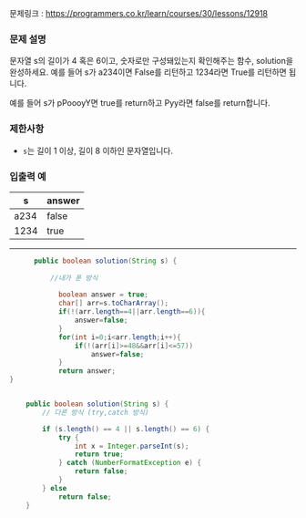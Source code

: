 문제링크 : https://programmers.co.kr/learn/courses/30/lessons/12918

### 문제 설명

문자열 s의 길이가 4 혹은 6이고, 숫자로만 구성돼있는지 확인해주는 함수, solution을 완성하세요. 예를 들어 s가 a234이면 False를 리턴하고 1234라면 True를 리턴하면 됩니다.

예를 들어 s가 pPoooyY면 true를 return하고 Pyy라면 false를 return합니다.

### 제한사항

-   `s`는 길이 1 이상, 길이 8 이하인 문자열입니다.

### 입출력 예

| s    | answer |
| ---- | ------ |
| a234 | false  |
| 1234 | true   |



-------------------------------------------------------------------------------------------------------------------------------------------------

```java
	  public boolean solution(String s) {
	
		  //내가 푼 방식
	
	        boolean answer = true;
	        char[] arr=s.toCharArray();
	        if(!(arr.length==4||arr.length==6)){
	            answer=false;
	        }
	        for(int i=0;i<arr.length;i++){
	            if(!(arr[i]>=48&&arr[i]<=57))
	                answer=false;
	        }
	        return answer;
}


	public boolean solution(String s) {
		// 다른 방식 (try,catch 방식)

		if (s.length() == 4 || s.length() == 6) {
			try {
				int x = Integer.parseInt(s);
				return true;
			} catch (NumberFormatException e) {
				return false;
			}
		} else
			return false;
	}
```

